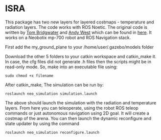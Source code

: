 # ISRA

This package has two new layers for layered costmaps - temperature and radiation layers. The code works with ROS Noetic. The original code is written by [Tom Bridgwater] and [Andy West] which can be found in [here]. It works on a Neobotix mp-700 robot and ROS Navigation stack.

First add the my_ground_plane to your /home/user/.gazebo/models folder

Download the other 5 folders to your catkin workspace and catkin_make it.
In case, the cfg files did not generate .h files then the scripts might be in read-only mode.
So, make into an executable file using:
```
sudo chmod +x filename
```

After catkin_make,
The simulation can be run by:
```
roslaunch neo_simulation simulation.launch
```
The above should launch the simulation with the radiation and temperature layers.
From here you can teleoperate, using the robot ROS teleop commands or just autonomous navigation using 2D goal.
It will create a costmap of the arena. 
You can then launch the dynamic reconfigure and state updater by using the command 
```
roslaunch neo_simulation reconfigure.launch
```
[Tom Bridgwater]: https://github.com/Tom1693
[Andy West]: https://github.com/DrAndyWest 
[here]: https://github.com/jenniferdavid/ISRA

